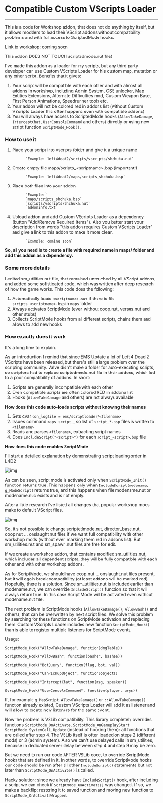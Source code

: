 # Compatible Custom VScripts Loader
-------------------------------------

This is a code for Workshop addon, that does not do anything by itself, but it allows modders to load their VScript addons without compatibility problems and with full access to ScriptedMode hooks.

Link to workshop: coming soon

This addon DOES NOT TOUCH scriptedmode.nut file!

I've made this addon as a loader for my scripts, but any third party developer can use Custom VScripts Loader for his custom map, mutation or any other script. Benefits that it gives:
1. Your script will be compatible with each other and with almost all addons in workshop, including Admin System, CSS unlocker, Map Entities Extensions, Alternate Difficulties mod, Custom Weapon Base, First Person Animations, Speedrunner tools etc.
2. Your addon will not be colored red in addons list (without Custom VScripts Loader this often happens even with compatible addons)
3. You will always have access to ScriptedMode hooks (`AllowTakeDamage`, `InterceptChat`, `UserConsoleCommand` and others) directly or using new script function `ScriptMode_Hook()`.

### How to use it

1. Place your script into vscripts folder and give it a unique name

             `Example: left4dead2/scripts/vscripts/shchuka.nut`

2. Create empty file maps/scripts_\<scriptname>\.bsp (important!)

             `Example: left4dead2/maps/scripts_shchuka.bsp`

3. Place both files into your addon

             `Example:`
             `maps/scripts_shchuka.bsp`
             `scripts/vscripts/shchuka.nut`
             `addoninfo.txt`

4. Upload addon and add Custom VScripts Loader as a dependency (button "Add/Remove Required Items"). Also you better start your description from words "this addon requires Custom VScripts Loader" and give a link to this addon to make it more clear.

             `Example: coming soon`

**So, all you need is to create a file with required name in maps/ folder and add this addon as a dependency.**

### Some more details

I edited sm_utilities.nut file, that remained untouched by all VScript addons, and added some sofisticated code, which was written after deep research of how the game works. This code does the following:
1. Automatically loads `<scriptname>.nut` if there is file `scripts_<scriptname>.bsp` in `maps` folder
2. Always activates ScriptMode (even without coop.nut, versus.nut and other stubs)
3. Collects ScriptMode hooks from all different scripts, chains them and allows to add new hooks

### How exactly does it work

It's a long time to explain.

As an introduction I remind that since EMS Update a lot of Left 4 Dead 2 VScripts have been released, but there's still a large problem over the scripting community. Valve didn't make a folder for auto-executing scripts, so scripters had to replace scriptedmode.nut file in their addons, which led to a poor compatibility of addons. In short:

1. Scripts are generally incompatible with each other
2. Even compatible scripts are often colored RED in addons list
3. Hooks (`AllowTakeDamage` and others) are not always available

**How does this code auto-loads scripts without knowing their names**

1. Sets cvar `con_logfile = ems/scriptloader/<filename>`
2. Issues command `maps script_`, so list of `script_*.bsp` files is written to `<filename>`
3. Reads and parses `<filename>`, extracting script names
4. Does `IncludeScript("<script>")` for each `script_<script>.bsp` file

**How does this code enables ScriptMode**

I'll start a detailed explanation by demonstrating script loading order in L4D2

![img](https://pp.userapi.com/c855432/v855432672/a4df3/1j0WosClEa8.jpg)

As can be seen, script mode is activated only when `ScriptMode_Init()` function returns true. This happens only when `IncludeScript(modename, g_ModeScript)` returns true, and this happens when file modename.nut or modename.nuc exists and is not empty.

After a little research I've listed all changes that popular workshop mods make to default VScript files.

![img](https://pp.userapi.com/c855416/v855416346/a6f67/hYocYWPuOI4.jpg)

So, it's not possible to change scriptedmode.nut, director_base.nut, coop.nut ... onslaught.nut files if we want full compatibility with other workshop mods (without even marking them red in addons list). But sm_utilities.nut and sm_spawn.nut files are free for edit.

If we create a workshop addon, that contains modified sm_utilities.nut, which includes all dependent scripts, they will be fully compatible with each other and with other workshop addons.

As for ScriptMode, we should have coop.nut ... onslaught.nut files present, but it will again break compatibility (at least addons will be marked red). Hopefully, there is a solution. Since sm_utilities.nut is included earlier than modename.nut, we can override `IncludeScript()` function so that it will always return true. In this case Script Mode will be activated even without modename.nut file.

The next problem is ScriptMode hooks (`AllowTakeDamage()`, `AllowBash()` and others), that can be overwritten by next script files. We solve this problem by searching for these functions on ScriptMode activation and replacing them. Custom VScripts Loader includes new function `ScriptMode_Hook()` than is able to register multiple listeners for ScriptMode events.

Usage:

`ScriptMode_Hook("AllowTakeDamage", function(dmgTable))`

`ScriptMode_Hook("AllowBash", function(basher, bashee))`

`ScriptMode_Hook("BotQuery", function(flag, bot, val))`

`ScriptMode_Hook("CanPickupObject", function(object))`

`ScriptMode_Hook("InterceptChat", function(msg, speaker))`

`ScriptMode_Hook("UserConsoleCommand", function(player, args))`

If, for example `g_MapScript.AllowTakeDamage()` or `::AllowTakeDamage()` function already existed, Custom VScripts Loader will add it as listener and will allow to create new listeners for the same event.

Now the problem is VSLib compatibility. This library completely overrides functions `ScriptMode_OnActivate`, `ScriptMode_OnGameplayStart`, `ScriptMode_SystemCall`, `Update` (instead of hooking them): all functions that are called after step 4. The VSLib itself is often loaded on steps 2 (different mods) or 3 (admin system). Also we can't use delayed calls in sm_utilities, because in dedicated server delay between step 4 and step 9 may be zero.

But we need to run our code AFTER VSLib code, to override ScriptMode hooks that are defined in it. In other words, to override ScriptMode hooks our code should be run after all other `IncludeScript()` statements but not later than `ScriptMode_OnActivate()` is called.

Hacky solution: since we already have `IncludeScript()` hook, after including a script we can check if `ScriptMode_OnActivate()` was changed. If so, we make a backflip: restoring it to saved function and moving new function to `ScriptMode_OnActivateWrapped`.
